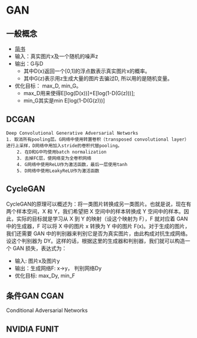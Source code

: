 # GAN

## 一般概念
- [简书](https://www.jianshu.com/p/b8c81f343c30)
- 输入：真实图片x及一个随机的噪声z
- 输出：G与D
  - 其中D(x)返回一个[0,1]的浮点数表示真实图片x的概率。
  - 其中G(z)表示用z生成大量的图片去骗过D, 所以用的是随机变量。
- 优化目标： max_D, min_G。 
  - max_D用来使得E[log(D(x))]+E[log(1-D(G(z)))];
  - min_G其实是min E[log(1-D(G(z)))]
  
## DCGAN
```
Deep Convolutional Generative Adversarial Networks
1. 取消所有pooling层。G网络中使用转置卷积（transposed convolutional layer）进行上采样，D网络中用加入stride的卷积代替pooling。
    2. 在D和G中均使用batch normalization
    3. 去掉FC层，使网络变为全卷积网络
    4. G网络中使用ReLU作为激活函数，最后一层使用tanh
    5. D网络中使用LeakyReLU作为激活函数
```
## CycleGAN
CycleGAN的原理可以概述为：将一类图片转换成另一类图片。也就是说，现在有两个样本空间，X 和 Y，我们希望把 X 空间中的样本转换成 Y 空间中的样本。因此，实际的目标就是学习从 X 到 Y 的映射（设这个映射为 F），F 就对应着 GAN 中的生成器，F 可以将 X 中的图片 x 转换为 Y 中的图片 F(x)。对于生成的图片，我们还需要 GAN 中的判别器来判别它是否为真实图片，由此构成对抗生成网络。设这个判别器为 DY。这样的话，根据这里的生成器和判别器，我们就可以构造一个 GAN 损失，表达式为：
- 输入: 图片x及图片y
- 输出：生成网络F: x->y， 判别网络Dy
- 优化目标: max_Dy, min_F

## 条件GAN CGAN
Conditional Adversarial Networks


## NVIDIA FUNIT

